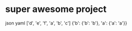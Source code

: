 <!--
    =====================================
    generator=datazen
    version=1.3.2
    hash=427219fa6c80592d6e8beeedd035e6cf
    =====================================
-->

# super awesome project

json
yaml
['d', 'e', 'f', 'a', 'b', 'c']
{'b': {'b': 'b'}, 'a': {'a': 'a'}}
